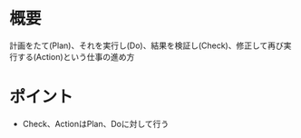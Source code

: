 # 概要
計画をたて(Plan)、それを実行し(Do)、結果を検証し(Check)、修正して再び実行する(Action)という仕事の進め方

# ポイント
- Check、ActionはPlan、Doに対して行う
